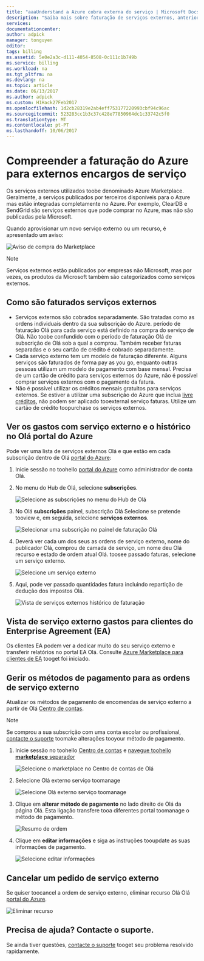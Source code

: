```yaml
---
title: "aaaUnderstand a Azure cobra externa do serviço | Microsoft Docs"
description: "Saiba mais sobre faturação de serviços externos, anteriormente conhecido como Marketplace, os encargos no Azure."
services: 
documentationcenter: 
author: adpick
manager: tonguyen
editor: 
tags: billing
ms.assetid: 5e0e2a3c-d111-4054-8508-0c111c1b749b
ms.service: billing
ms.workload: na
ms.tgt_pltfrm: na
ms.devlang: na
ms.topic: article
ms.date: 06/13/2017
ms.author: adpick
ms.custom: H1Hack27Feb2017
ms.openlocfilehash: 1d2cb28319e2ab4eff753177220993cbf94c96ac
ms.sourcegitcommit: 523283cc1b3c37c428e77850964dc1c33742c5f0
ms.translationtype: MT
ms.contentlocale: pt-PT
ms.lasthandoff: 10/06/2017
---
```

# <a name="understand-your-azure-billing-for-external-service-charges"></a>Compreender a faturação do Azure para externos encargos de serviço
Os serviços externos utilizados toobe denominado Azure Marketplace. Geralmente, a serviços publicados por terceiros disponíveis para o Azure mas estão integradas completamente no Azure. Por exemplo, ClearDB e SendGrid são serviços externos que pode comprar no Azure, mas não são publicadas pela Microsoft.

Quando aprovisionar um novo serviço externo ou um recurso, é apresentado um aviso:

![Aviso de compra do Marketplace](./media/billing-understand-your-azure-marketplace-charges/marketplace-warning.PNG)

> [!NOTE]
> Serviços externos estão publicados por empresas não Microsoft, mas por vezes, os produtos da Microsoft também são categorizados como serviços externos.
> 
> 

## <a name="how-external-services-are-billed"></a>Como são faturados serviços externos
- Serviços externos são cobrados separadamente. São tratadas como as ordens individuais dentro da sua subscrição do Azure. período de faturação Olá para cada serviço está definido na compra do serviço de Olá. Não toobe confundido com o período de faturação Olá de subscrição de Olá sob a qual a comprou. Também receber faturas separadas e o seu cartão de crédito é cobrado separadamente.
- Cada serviço externo tem um modelo de faturação diferente. Alguns serviços são faturados de forma pay as you go, enquanto outras pessoas utilizam um modelo de pagamento com base mensal. Precisa de um cartão de crédito para serviços externos do Azure, não é possível comprar serviços externos com o pagamento da fatura.
- Não é possível utilizar os créditos mensais gratuitos para serviços externos. Se estiver a utilizar uma subscrição do Azure que inclua [livre créditos](https://azure.microsoft.com/pricing/spending-limits/), não podem ser aplicado tooexternal serviço faturas. Utilize um cartão de crédito toopurchase os serviços externos.


## <a name="view-external-service-spending-and-history-in-hello-azure-portal"></a>Ver os gastos com serviço externo e o histórico no Olá portal do Azure
Pode ver uma lista de serviços externos Olá e que estão em cada subscrição dentro de Olá [portal do Azure](https://portal.azure.com/): 

1. Inicie sessão no toohello [portal do Azure](https://portal.azure.com/) como administrador de conta Olá.
2. No menu do Hub de Olá, selecione **subscrições**.
   
    ![Selecione as subscrições no menu do Hub de Olá](./media/billing-understand-your-azure-marketplace-charges/sub-button.png) 
3. No Olá **subscrições** painel, subscrição Olá Selecione se pretende tooview e, em seguida, selecione **serviços externos**.
   
    ![Selecionar uma subscrição no painel de faturação Olá](./media/billing-understand-your-azure-marketplace-charges/select-sub-external-services.png)
4. Deverá ver cada um dos seus as ordens de serviço externo, nome do publicador Olá, comprou de camada de serviço, um nome deu Olá recurso e estado de ordem atual Olá. toosee passado faturas, selecione um serviço externo.
   
    ![Selecione um serviço externo](./media/billing-understand-your-azure-marketplace-charges/external-service-blade2.png)
5. Aqui, pode ver passado quantidades fatura incluindo repartição de dedução dos impostos Olá.
   
    ![Vista de serviços externos histórico de faturação](./media/billing-understand-your-azure-marketplace-charges/billing-overview-blade.png)

## <a name="view-external-service-spending-for-enterprise-agreement-ea-customers"></a>Vista de serviço externo gastos para clientes do Enterprise Agreement (EA)
Os clientes EA podem ver a dedicar muito do seu serviço externo e transferir relatórios no portal EA Olá. Consulte [Azure Marketplace para clientes de EA](https://ea.azure.com/helpdocs/azureMarketplace) tooget foi iniciado.

## <a name="manage-payment-methods-for-external-service-orders"></a>Gerir os métodos de pagamento para as ordens de serviço externo
Atualizar os métodos de pagamento de encomendas de serviço externo a partir de Olá [Centro de contas](https://account.windowsazure.com/).

> [!NOTE]
> Se comprou a sua subscrição com uma conta escolar ou profissional, [contacte o suporte](https://portal.azure.com/?#blade/Microsoft_Azure_Support/HelpAndSupportBlade) toomake alterações tooyour método de pagamento.
> 
> 

1. Inicie sessão no toohello [Centro de contas](https://account.windowsazure.com/) e [navegue toohello **marketplace** separador](https://account.windowsazure.com/Store)
   
    ![Selecione o marketplace no Centro de contas de Olá](./media/billing-understand-your-azure-marketplace-charges/select-marketplace.png)
2. Selecione Olá externo serviço toomanage
   
    ![Selecione Olá externo serviço toomanage](./media/billing-understand-your-azure-marketplace-charges/select-ext-service.png)
3. Clique em **alterar método de pagamento** no lado direito de Olá da página Olá. Esta ligação transfere tooa diferentes portal toomanage o método de pagamento.
   
    ![Resumo de ordem](./media/billing-understand-your-azure-marketplace-charges/change-payment.PNG)
4. Clique em **editar informações** e siga as instruções tooupdate as suas informações de pagamento.
   
    ![Selecione editar informações](./media/billing-understand-your-azure-marketplace-charges/edit-info.png)

## <a name="cancel-an-external-service-order"></a>Cancelar um pedido de serviço externo
Se quiser toocancel a ordem de serviço externo, eliminar recurso Olá Olá [portal do Azure](https://portal.azure.com).

![Eliminar recurso](./media/billing-understand-your-azure-marketplace-charges/deleteMarketplaceOrder.PNG)

## <a name="need-help-contact-support"></a>Precisa de ajuda? Contacte o suporte.
Se ainda tiver questões, [contacte o suporte](https://portal.azure.com/?#blade/Microsoft_Azure_Support/HelpAndSupportBlade) tooget seu problema resolvido rapidamente.

